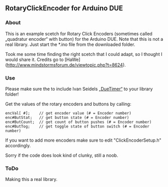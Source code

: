 ## RotaryClickEncoder for Arduino DUE 


### About

This is an example scetch for Rotary Click Encoders (sometimes called „quadratur encoder“ with button) for the Arduino DUE.
Note that this is not a real library. Just start the *.ino file from the downloaded folder.
 
Took me some time finding the right scetch that I could adapt, so I thought I would share it.  Credits go to [HaWe] (http://www.mindstormsforum.de/viewtopic.php?t=8624).


### Use

Please make sure the to include Ivan Seidels [„DueTimer“](https://github.com/ivanseidel/DueTimer) to your library folder!

Get the values of the rotary encoders and buttons by calling:
```
encVal[ #];    // get encoder value (# = Encoder number)
enc#ButStat;   // get button state (# = Encoder number)
enc#ButCount;  // get count of button pushes (# = Encoder number)
enc#ButTog;    // get toggle state of button switch (# = Encoder number)
```

If you want to add more encoders make sure to edit "ClickEncoderSetup.h" accordingly.

Sorry if the code does look kind of clunky, still a noob.


### ToDo

Making this a real library.




